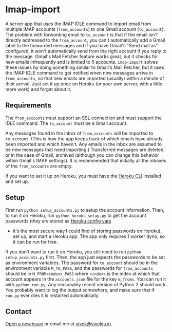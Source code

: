Imap-import
===========

A server app that uses the IMAP IDLE command to import email from multiple IMAP
accounts (`from_accounts`) to one Gmail account (`to_account`). The problem with
forwarding email to `to_account` is that if the email isn't directly addressed
to the `from_account`, you can't automatically add a Gmail label to the
forwarded messages and if you have Gmail's "Send mail as" configured, it won't
automatically send from the right account if you reply to the message. Gmail's
Mail Fetcher feature works great, but it checks for new emails infrequently and
is limited to 5 accounts. `imap-import` solves these issues by doing something
similar to Gmail's Mail Fetcher, but it uses the IMAP IDLE command to get
notified when new messages arrive in `from_accounts`, so that new emails are
imported (usually) within a minute of their arrival. Just set it up once on
Heroku (or your own server, with a little more work) and forget about it.

Requirements
------------
The `from_accounts` must support an SSL connection and must support the IDLE
command. The `to_account` must be a Gmail account.

Any messages found in the inbox of `from_accounts` will be imported to
`to_account`. (This is how the app keeps track of which emails have already been
imported and which haven't. Any emails in the inbox are assumed to be new
messages that need importing.) Transferred messages are deleted, or in the case
of Gmail, archived (although you can change this behavior within Gmail's IMAP
settings). It is recommended that initially all the inboxes of the
`from_accounts` are empty.

If you want to set it up on Heroku, you must have the [Heroku
CLI](https://devcenter.heroku.com/articles/heroku-command) installed and set up.

Setup
-----
First run `python setup_accounts.py` to setup the account information. Then, to
run it on Heroku, run `python heroku_setup.py` to get the account passwords
(they are stored as [Heroku config vars](https://devcenter.heroku.com/articles/config-vars)
- it's the most secure way I could find of storing passwords on
Heroku), set up, and start a Heroku app. The app only requires 1 worker dyno, so
it can be run for free.

If you don't want to run it on Heroku, you still need to run `python
setup_accounts.py` first. Then, the app just expects the passwords to be set as
environment variables. The password for `to_account` should be in the
environment variable `M_TO_PASS`, and the passwords for `from_accounts` should
be in `M_FROM<index>_PASS` where `<index>` is the index at which that account
appears in the `accounts.json` file for the key `m_froms`. You can run it with
`python run.py`. Any reasonably recent version of Python 2 should work. You
probably want to log the output somewhere, and make sure that if `run.py` ever
dies it is restarted automatically.

Contact
-------
[Open a new issue](https://github.com/viveksjain/imap-import/issues/new) or
email me at [vivek@vivekja.in](mailto:vivek@vivekja.in).
